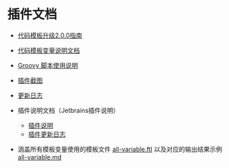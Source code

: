 # 插件文档

- [代码模板升级2.0.0指南](upgrade-2.0.0.md) 

- [代码模板变量说明文档](template-document.md) 
- [Groovy 脚本使用说明](groovy-scripts.md) 
- [插件截图](images.md) 
- [更新日志](changeNotes.md) 
- 插件说明文档（Jetbrains插件说明）
  - [插件说明](plugin/description.md) 
  - [插件更新日志](plugin/changeNotes.md) 

- 涵盖所有模板变量使用的模板文件 [all-variable.ftl](https://github.com/houkunlin/Database-Generator/blob/master/src/main/resources/templates/all-variable.ftl) 以及对应的输出结果示例 [all-variable.md](all-variable.md)
